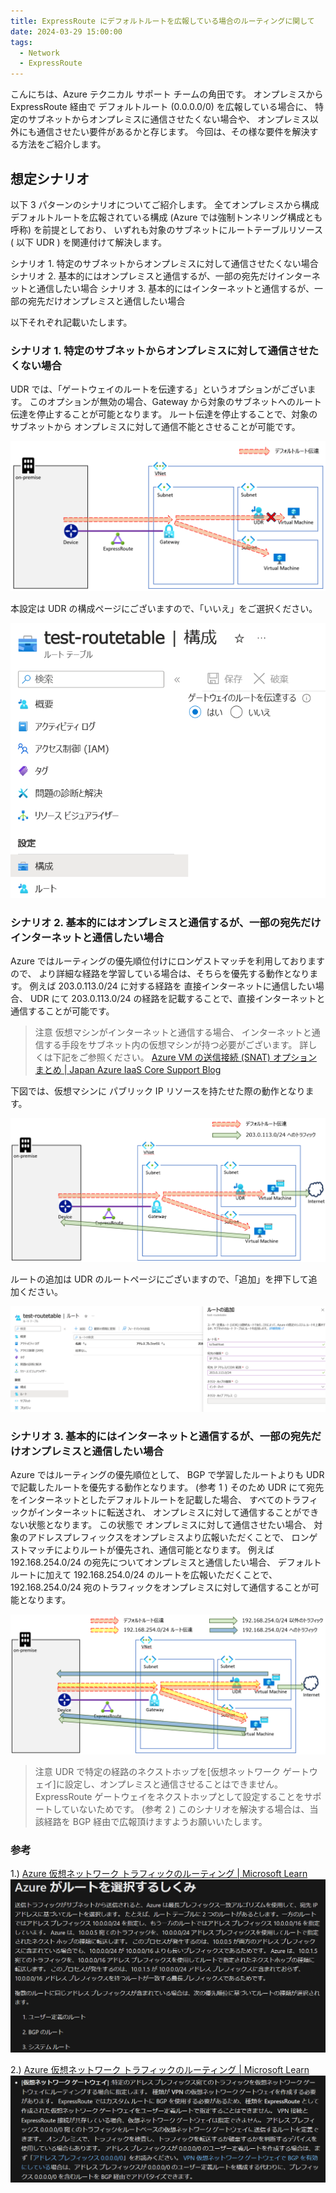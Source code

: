 ```yaml
---
title: ExpressRoute にデフォルトルートを広報している場合のルーティングに関して
date: 2024-03-29 15:00:00
tags:
  - Network
  - ExpressRoute
---
```


こんにちは、Azure テクニカル サポート チームの角田です。 
オンプレミスから ExpressRoute 経由で デフォルトルート (0.0.0.0/0) を広報している場合に、 
特定のサブネットからオンプレミスに通信させたくない場合や、 
オンプレミス以外にも通信させたい要件があるかと存じます。 
今回は、その様な要件を解決する方法をご紹介します。 

<!-- more -->

## 想定シナリオ

以下 3 パターンのシナリオについてご紹介します。 
全てオンプレミスから構成デフォルトルートを広報されている構成 (Azure では強制トンネリング構成とも呼称) を前提としており、 
いずれも対象のサブネットにルートテーブルリソース ( 以下 UDR ) を関連付けて解決します。 

シナリオ 1. 特定のサブネットからオンプレミスに対して通信させたくない場合 
シナリオ 2. 基本的にはオンプレミスと通信するが、一部の宛先だけインターネットと通信したい場合 
シナリオ 3. 基本的にはインターネットと通信するが、一部の宛先だけオンプレミスと通信したい場合 

以下それぞれ記載いたします。

### シナリオ 1. 特定のサブネットからオンプレミスに対して通信させたくない場合

UDR では、「ゲートウェイのルートを伝達する」というオプションがございます。 
このオプションが無効の場合、Gateway から対象のサブネットへのルート伝達を停止することが可能となります。 
ルート伝達を停止することで、対象のサブネットから オンプレミスに対して通信不能とさせることが可能です。 

![scenario1](./expressroute-forced-tunneling-routing/scenario1.png)

本設定は UDR の構成ページにございますので、「いいえ」をご選択ください。

![scenario1-config](./expressroute-forced-tunneling-routing/scenario1-config.png)

### シナリオ 2. 基本的にはオンプレミスと通信するが、一部の宛先だけインターネットと通信したい場合

Azure ではルーティングの優先順位付けにロンゲストマッチを利用しておりますので、 
より詳細な経路を学習している場合は、そちらを優先する動作となります。 
例えば 203.0.113.0/24 に対する経路を 直接インターネットに通信したい場合、 
UDR にて 203.0.113.0/24 の経路を記載することで、直接インターネットと通信することが可能です。 

> 注意 
>仮想マシンがインターネットと通信する場合、 
>インターネットと通信する手段をサブネット内の仮想マシンが持つ必要がございます。 
>詳しくは下記をご参照ください。 
> [Azure VM の送信接続 (SNAT) オプション まとめ | Japan Azure IaaS Core Support Blog](https://jpaztech.github.io/blog/network/snat-options-for-azure-vm/)

下図では、仮想マシンに パブリック IP リソースを持たせた際の動作となります。

![scenario2](./expressroute-forced-tunneling-routing/scenario2.png)

ルートの追加は UDR のルートページにございますので、「追加」を押下して追加ください。

![scenario2-config](./expressroute-forced-tunneling-routing/scenario2-config.png)

### シナリオ 3. 基本的にはインターネットと通信するが、一部の宛先だけオンプレミスと通信したい場合

Azure ではルーティングの優先順位として、 
BGP で学習したルートよりも UDR で記載したルートを優先する動作となります。 (参考 1 ) 
そのため UDR にて宛先をインターネットとしたデフォルトルートを記載した場合、 
すべてのトラフィックがインターネットに転送され、 
オンプレミスに対して通信することができない状態となります。 
この状態で オンプレミスに対して通信させたい場合、 
対象のアドレスプレフィックスをオンプレミスより広報いただくことで、 
ロンゲストマッチによりルートが優先され、通信可能となります。 
例えば 192.168.254.0/24 の宛先についてオンプレミスと通信したい場合、 
デフォルトルートに加えて 192.168.254.0/24 のルートを広報いただくことで、 
192.168.254.0/24 宛のトラフィックをオンプレミスに対して通信することが可能となります。

![scenario3](./expressroute-forced-tunneling-routing/scenario3.png)

> 注意 
>UDR で特定の経路のネクストホップを[仮想ネットワーク ゲートウェイ]に設定し、オンプレミスと通信させることはできません。 
> ExpressRoute ゲートウェイをネクストホップとして設定することをサポートしていないためです。 (参考 2 ) 
>このシナリオを解決する場合は、当該経路を BGP 経由で広報頂けますようお願いいたします。

### 参考
1.) [Azure 仮想ネットワーク トラフィックのルーティング | Microsoft Learn](https://learn.microsoft.com/ja-jp/azure/virtual-network/virtual-networks-udr-overview#how-azure-selects-a-route)
![reference1](./expressroute-forced-tunneling-routing/reference1.png)

2.) [Azure 仮想ネットワーク トラフィックのルーティング | Microsoft Learn](https://learn.microsoft.com/ja-jp/azure/virtual-network/virtual-networks-udr-overview#custom-routes)
![reference2](./expressroute-forced-tunneling-routing/reference2.png)
